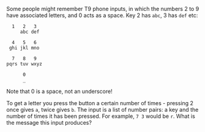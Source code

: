 Some people might remember T9 phone inputs, in which the numbers 2
to 9 have associated letters, and 0 acts as a space. Key 2 has
`abc`, 3 has `def` etc:


      1   2   3
         abc def

      4   5   6
     ghi jkl mno

      7   8   9
    pqrs tuv wxyz
     
          0
          _


Note that 0 is a space, not an underscore!

To get a letter you press the button a certain number of times -
pressing 2 once gives `a`, twice gives `b`.  The input is a list
of number pairs: a key and the number of times it has been pressed.
For example, `7 3` would be `r`. What is the message this input
produces?
